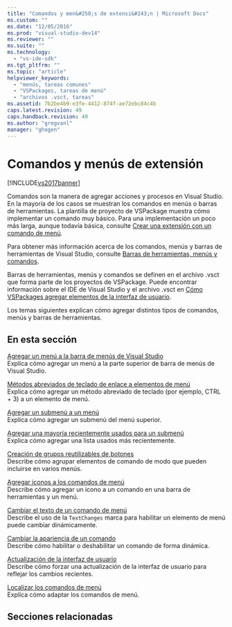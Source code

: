 ```yaml
---
title: "Comandos y men&#250;s de extensi&#243;n | Microsoft Docs"
ms.custom: ""
ms.date: "12/05/2016"
ms.prod: "visual-studio-dev14"
ms.reviewer: ""
ms.suite: ""
ms.technology: 
  - "vs-ide-sdk"
ms.tgt_pltfrm: ""
ms.topic: "article"
helpviewer_keywords: 
  - "menús, tareas comunes"
  - "VSPackages, tareas de menú"
  - "archivos .vsct, tareas"
ms.assetid: 7b2be4b9-e3fe-4412-874f-ae72ebc84c4b
caps.latest.revision: 49
caps.handback.revision: 49
ms.author: "gregvanl"
manager: "ghogen"
---
```

# Comandos y men&#250;s de extensi&#243;n
[!INCLUDE[vs2017banner](../code-quality/includes/vs2017banner.md)]

Comandos son la manera de agregar acciones y procesos en Visual Studio. En la mayoría de los casos se muestran los comandos en menús o barras de herramientas. La plantilla de proyecto de VSPackage muestra cómo implementar un comando muy básico. Para una implementación un poco más larga, aunque todavía básica, consulte [Crear una extensión con un comando de menú](../extensibility/creating-an-extension-with-a-menu-command.md).  
  
 Para obtener más información acerca de los comandos, menús y barras de herramientas de Visual Studio, consulte [Barras de herramientas, menús y comandos](../extensibility/internals/commands-menus-and-toolbars.md).  
  
 Barras de herramientas, menús y comandos se definen en el archivo .vsct que forma parte de los proyectos de VSPackage. Puede encontrar información sobre el IDE de Visual Studio y el archivo .vsct en [Cómo VSPackages agregar elementos de la interfaz de usuario](../extensibility/internals/how-vspackages-add-user-interface-elements.md).  
  
 Los temas siguientes explican cómo agregar distintos tipos de comandos, menús y barras de herramientas.  
  
## En esta sección  
 [Agregar un menú a la barra de menús de Visual Studio](../extensibility/adding-a-menu-to-the-visual-studio-menu-bar.md)  
 Explica cómo agregar un menú a la parte superior de barra de menús de Visual Studio.  
  
 [Métodos abreviados de teclado de enlace a elementos de menú](../extensibility/binding-keyboard-shortcuts-to-menu-items.md)  
 Explica cómo agregar un método abreviado de teclado \(por ejemplo, CTRL \+ 3\) a un elemento de menú.  
  
 [Agregar un submenú a un menú](../extensibility/adding-a-submenu-to-a-menu.md)  
 Explica cómo agregar un submenú del menú superior.  
  
 [Agregar una mayoría recientemente usados para un submenú](../extensibility/adding-a-most-recently-used-list-to-a-submenu.md)  
 Explica cómo agregar una lista usados más recientemente.  
  
 [Creación de grupos reutilizables de botones](../extensibility/creating-reusable-groups-of-buttons.md)  
 Describe cómo agrupar elementos de comando de modo que pueden incluirse en varios menús.  
  
 [Agregar iconos a los comandos de menú](../extensibility/adding-icons-to-menu-commands.md)  
 Describe cómo agregar un icono a un comando en una barra de herramientas y un menú.  
  
 [Cambiar el texto de un comando de menú](../extensibility/changing-the-text-of-a-menu-command.md)  
 Describe el uso de la `TextChanges` marca para habilitar un elemento de menú puede cambiar dinámicamente.  
  
 [Cambiar la apariencia de un comando](../extensibility/changing-the-appearance-of-a-command.md)  
 Describe cómo habilitar o deshabilitar un comando de forma dinámica.  
  
 [Actualización de la interfaz de usuario](../extensibility/updating-the-user-interface.md)  
 Describe cómo forzar una actualización de la interfaz de usuario para reflejar los cambios recientes.  
  
 [Localizar los comandos de menú](../extensibility/localizing-menu-commands.md)  
 Explica cómo adaptar los comandos de menú.  
  
## Secciones relacionadas